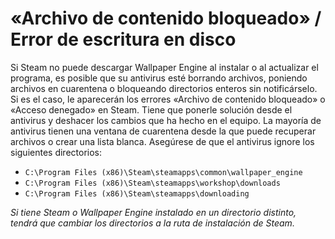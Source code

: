 # «Archivo de contenido bloqueado» / Error de escritura en disco

Si Steam no puede descargar Wallpaper Engine al instalar o al actualizar el programa, es posible que su antivirus esté borrando archivos, poniendo archivos en cuarentena o bloqueando directorios enteros sin notificárselo. Si es el caso, le aparecerán los errores «Archivo de contenido bloqueado» o «Acceso denegado» en Steam. Tiene que ponerle solución desde el antivirus y deshacer los cambios que ha hecho en el equipo. La mayoría de antivirus tienen una ventana de cuarentena desde la que puede recuperar archivos o crear una lista blanca. Asegúrese de que el antivirus ignore los siguientes directorios:

* `C:\Program Files (x86)\Steam\steamapps\common\wallpaper_engine`
* `C:\Program Files (x86)\Steam\steamapps\workshop\downloads`
* `C:\Program Files (x86)\Steam\steamapps\downloading`

*Si tiene Steam o Wallpaper Engine instalado en un directorio distinto, tendrá que cambiar los directorios a la ruta de instalación de Steam.*
